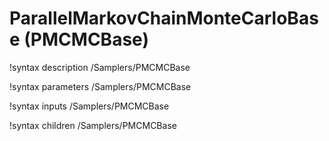 # ParallelMarkovChainMonteCarloBase (PMCMCBase)

!syntax description /Samplers/PMCMCBase

!syntax parameters /Samplers/PMCMCBase

!syntax inputs /Samplers/PMCMCBase

!syntax children /Samplers/PMCMCBase
